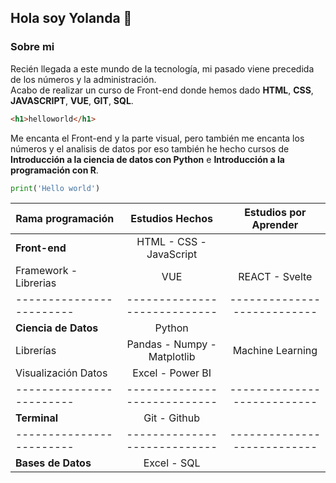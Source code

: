 ## Hola soy Yolanda 👋

<!--
**Yolandaprograma/Yolandaprograma** is a ✨ _special_ ✨ repository because its `README.md` (this file) appears on your GitHub profile.

Here are some ideas to get you started:

- 🔭 I’m currently working on ...
- 🌱 I’m currently learning ...
- 👯 I’m looking to collaborate on ...
- 🤔 I’m looking for help with ...
- 💬 Ask me about ...
- 📫 How to reach me: ...
- 😄 Pronouns: ...
- ⚡ Fun fact: ...
-->
### Sobre mi

Recién llegada a este mundo de la tecnología, mi pasado viene precedida de los números y la administración.<br>
Acabo de realizar un curso de Front-end donde hemos dado **HTML**, **CSS**, **JAVASCRIPT**, **VUE**,
**GIT**,  **SQL**. <br>
```html
<h1>helloworld</h1>
```
Me encanta el Front-end y la parte visual, pero también me encanta los números y el analisis de datos por eso también he hecho cursos de
**Introducción a la ciencia de datos con Python** e **Introducción a la programación con R**.<br>
```python
print('Hello world')
```
|    Rama programación   |   Estudios Hechos          |   Estudios por Aprender   |
|------------------------|:--------------------------:|:-------------------------:|
| **Front-end**          |  HTML - CSS - JavaScript   |                           |
| Framework - Librerias  |          VUE               |   REACT   - Svelte        |
|------------------------|----------------------------|---------------------------|
| **Ciencia de Datos**   | Python                     |                           |
| Librerías              | Pandas - Numpy - Matplotlib|     Machine Learning      |
| Visualización Datos    | Excel - Power BI           |                           |
|------------------------|----------------------------|---------------------------|
|**Terminal**            | Git - Github               |                           |
|------------------------|----------------------------|---------------------------|
|**Bases de Datos**    | Excel - SQL                |                           |
